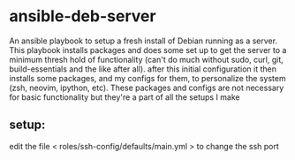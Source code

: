 # ansible-deb-server

An ansible playbook to setup a fresh install of Debian running as a server. This playbook installs packages and does some set up to get the server to a minimum thresh hold of functionality (can't do much without sudo, curl, git, build-essentials and the like after all). after this initial configuration it then installs some packages, and my configs for them, to personalize the system (zsh, neovim, ipython, etc). These packages and configs are not necessary for basic functionality but they're a part of all the setups I make

## setup:

edit the file < roles/ssh-config/defaults/main.yml > to change the ssh port

